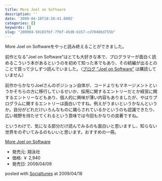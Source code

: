 ```yaml
---
title: More Joel on Software
description: ''
date: '2009-04-18T18:38:41.000Z'
categories: []
keywords: []
slug: "200904-50165fbf-7fbf-45d0-b157-cd70486d755b"
---
```

More Joel on Softwareをやっと読み終えることができました。

前作となる”Joel on Software”はとても大好きな本で、プログラマーが面白く読めるこういう本があるというのを初めて知った本でもあり、その続編が出るとのことで買って少しずつ読んでいました。（[ブログ “Joel on Software”](http://www.joelonsoftware.com/) は購読していません）

前作からかなりJoelさんのポジション自体が、コードよりもマネージメントというかそちらの方に移行しているせいか、採用に関するエントリーだとか経営に関するエントリーなどもあり、個人的に興味が薄い内容もありましたが、やはりプログラムに関するエントリーは面白いですね。例えがうまいというかなんというか。自分がどれだけいろんなものに踊らされているかというのも認識できたり、広い視野を持たせてくれるという意味では今回もかなりの良著ですね。

というわけで、気になる部分だけ読んでみるのも面白いと思いますし、知らない世界をのぞいてみるのもいいと思います。おすすめの一冊。

[More Joel on Software](http://www.amazon.co.jp/exec/obidos/ASIN/4798118923/qli-22/ref=nosim "More Joel on Software")

*   発売元: 翔泳社
*   価格: ￥ 2,940
*   発売日: 2009/04/09

posted with [Socialtunes](http://socialtunes.net) at 2009/04/18